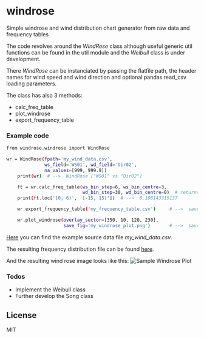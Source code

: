 # windrose
Simple windrose and wind distribution chart generator from raw data and frequency tables

The code revolves around the *WindRose* class although useful generic util functions can be found in the util module and the *Weibull* class is under development.

There *WindRose* can be instanciated by passing the flatfile path, the header names for wind speed and wind direction and optional pandas.read_csv loading parameters.

The class has also 3 methods:
- calc_freq_table
- plot_windrose
- export_frequency_table

### Example code
```sh
from windrose.windrose import WindRose

wr = WindRose(fpath='my_wind_data.csv', 
              ws_field='WS01', wd_field='Dir02', 
              na_values=[999, 999.9])
    print(wr)  # -->  WindRose ["WS01" vs "Dir02"]

    ft = wr.calc_freq_table(ws_bin_step=6, ws_bin_centre=3,
                            wd_bin_step=30, wd_bin_centre=0)  # returns a pandas DataFrame
    print(ft.loc['[0, 6)', '[-15, 15)'])  # -->  0.106143315137

    wr.export_frequency_table('my_frequency_table.csv')     # -->  saves the data as csv

    wr.plot_windrose(overlay_sector=[350, 10, 120, 230],
                     save_fig='my_windrose_plot.png')       # -->  saves the plot as image
```
[Here](https://github.com/gabrielecalvo/windrose/raw/master/docs/my_wind_data.csv "sample source file") you can find the example source data file *my_wind_data.csv*.

The resulting frequency distribution file can be found [here](https://github.com/gabrielecalvo/windrose/raw/master/docs/my_frequency_table.csv "sample frequency distribution output"). 

And the resulting wind rose image looks like this:
![Sample Windrose Plot](https://github.com/gabrielecalvo/windrose/raw/master/docs/my_windrose_plot.png?raw=true)

### Todos
 - Implement the Weibull class
 - Further develop the Song class

License
----
MIT